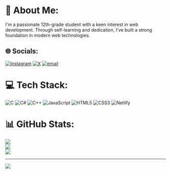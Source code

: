 # 💫 About Me:
I'm a passionate 12th-grade student with a keen interest in web development. Through self-learning and dedication, I've built a strong foundation in modern web technologies.


## 🌐 Socials:
[![Instagram](https://img.shields.io/badge/Instagram-%23E4405F.svg?logo=Instagram&logoColor=white)](https://instagram.com/adhyayan_sonare) [![X](https://img.shields.io/badge/X-black.svg?logo=X&logoColor=white)](https://x.com/@AdhyayanSonare) [![email](https://img.shields.io/badge/Email-D14836?logo=gmail&logoColor=white)](mailto:adhyayansonare15@gmail.com) 

# 💻 Tech Stack:
![C](https://img.shields.io/badge/c-%2300599C.svg?style=for-the-badge&logo=c&logoColor=white) ![C#](https://img.shields.io/badge/c%23-%23239120.svg?style=for-the-badge&logo=csharp&logoColor=white) ![C++](https://img.shields.io/badge/c++-%2300599C.svg?style=for-the-badge&logo=c%2B%2B&logoColor=white) ![JavaScript](https://img.shields.io/badge/javascript-%23323330.svg?style=for-the-badge&logo=javascript&logoColor=%23F7DF1E) ![HTML5](https://img.shields.io/badge/html5-%23E34F26.svg?style=for-the-badge&logo=html5&logoColor=white) ![CSS3](https://img.shields.io/badge/css3-%231572B6.svg?style=for-the-badge&logo=css3&logoColor=white) ![Netlify](https://img.shields.io/badge/netlify-%23000000.svg?style=for-the-badge&logo=netlify&logoColor=#00C7B7)
# 📊 GitHub Stats:
![](https://github-readme-stats.vercel.app/api?username=AdhyayanSonare&theme=dark&hide_border=false&include_all_commits=false&count_private=false)<br/>
![](https://nirzak-streak-stats.vercel.app/?user=AdhyayanSonare&theme=dark&hide_border=false)<br/>
![](https://github-readme-stats.vercel.app/api/top-langs/?username=AdhyayanSonare&theme=dark&hide_border=false&include_all_commits=false&count_private=false&layout=compact)

---
[![](https://visitcount.itsvg.in/api?id=AdhyayanSonare&icon=0&color=0)](https://visitcount.itsvg.in)

<!-- Proudly created with GPRM ( https://gprm.itsvg.in ) -->
